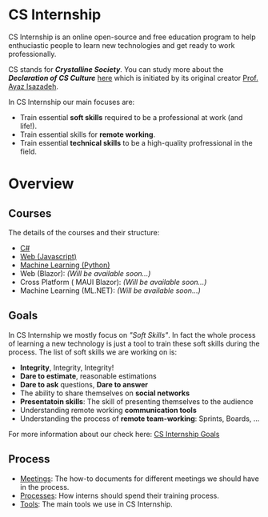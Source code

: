 # CS Internship

CS Internship is an online open-source and free education program to help enthuciastic people to learn new technologies and get ready to work professionally.

CS stands for ***Crystalline Society***. You can study more about the ***Declaration of CS Culture*** [here](https://www.linkedin.com/pulse/what-cs-culture-mehran-davoudi/) which is initiated by its original creator [Prof. Ayaz Isazadeh](https://www.linkedin.com/in/ayazisazadeh/).

In CS Internship our main focuses are:
 - Train essential **soft skills** required to be a professional at work (and life!).
 - Train essential skills for **remote working**.
 - Train essential **technical skills** to be a high-quality profressional in the field.


# Overview

## Courses
The details of the courses and their structure:
- [C#](/courses/csharp/README.md)
- [Web (Javascript)](/courses/web/README.md)
- [Machine Learning (Python)](/courses/Machine%20Learning/README.md)
- Web (Blazor): *(Will be available soon...)*
- Cross Platform ( MAUI Blazor): *(Will be available soon...)*
- Machine Learning (ML.NET): *(Will be available soon...)*

## Goals
In CS Internship we mostly focus on *"Soft Skills"*. In fact the whole process of learning a new technology is just a tool to train these soft skills during the process. The list of soft skills we are working on is:
- **Integrity**, Integrity, Integrity!
- **Dare to estimate**, reasonable estimations
- **Dare to ask** questions, **Dare to answer**
- The ability to share themselves on **social networks**
- **Presentatoin skills**: The skill of presenting themselves to the audience
- Understanding remote working **communication tools**
- Understanding the process of **remote team-working**: Sprints, Boards, ...

For more information about our check here: [CS Internship Goals](/goals.md)

## Process
- [Meetings](/meetings/readme.md): The how-to documents for different meetings we should have in the process.
- [Processes](/processes/readme.md): How interns should spend their training process.
- [Tools](/tools.md): The main tools we use in CS Internship.

